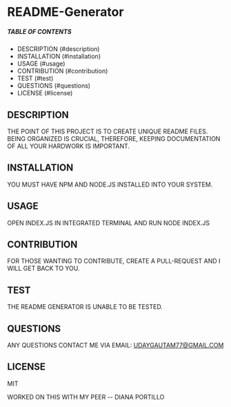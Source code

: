 # README-Generator
##### TABLE OF CONTENTS
- DESCRIPTION (#description)
- INSTALLATION (#installation)
- USAGE (#usage)
- CONTRIBUTION (#contribution)
- TEST (#test)
- QUESTIONS (#questions)
- LICENSE (#license)

## DESCRIPTION
THE POINT OF THIS PROJECT IS TO CREATE UNIQUE README FILES. BEING ORGANIZED IS CRUCIAL, THEREFORE, KEEPING DOCUMENTATION OF ALL YOUR HARDWORK IS IMPORTANT. 

## INSTALLATION 
YOU MUST HAVE NPM AND NODE.JS INSTALLED INTO YOUR SYSTEM. 

## USAGE
OPEN INDEX.JS IN INTEGRATED TERMINAL AND RUN NODE INDEX.JS

## CONTRIBUTION
FOR THOSE WANTING TO CONTRIBUTE, CREATE A PULL-REQUEST AND I WILL GET BACK TO YOU.

## TEST
THE README GENERATOR IS UNABLE TO BE TESTED.

## QUESTIONS
ANY QUESTIONS CONTACT ME VIA EMAIL: UDAYGAUTAM77@GMAIL.COM

## LICENSE
MIT


WORKED ON THIS WITH MY PEER -- DIANA PORTILLO
